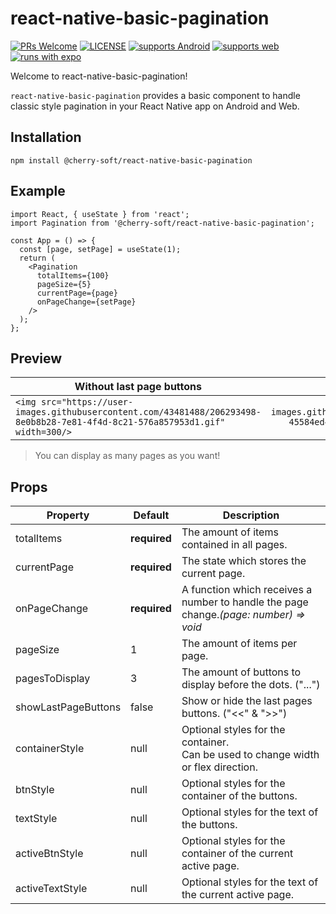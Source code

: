 # react-native-basic-pagination

[![PRs Welcome](https://img.shields.io/badge/PRs-welcome-brightgreen.svg?style=flat-square)](CONTRIBUTING.md) [![LICENSE](http://img.shields.io/npm/l/@react-native-seoul/masonry-list.svg?style=flat-square)](https://npmjs.org/package/@react-native-seoul/masonry-list) [![supports Android](https://img.shields.io/badge/Android-4630EB.svg?style=flat-square&logo=ANDROID&labelColor=A4C639&logoColor=fff)](https://play.google.com/store/apps/details?id=host.exp.exponent&referrer=www) [![supports web](https://img.shields.io/badge/web-4630EB.svg?style=flat-square&logo=GOOGLE-CHROME&labelColor=4285F4&logoColor=fff)](https://docs.expo.io/workflow/web/) [![runs with expo](https://img.shields.io/badge/Runs%20with%20Expo-000.svg?style=flat&logo=EXPO&labelColor=ffffff&logoColor=000)](https://github.com/expo/expo)

Welcome to react-native-basic-pagination!

`react-native-basic-pagination` provides a basic component to handle classic style pagination in your React Native app on Android and Web.

## Installation

```
npm install @cherry-soft/react-native-basic-pagination
```

## Example

```tsx
import React, { useState } from 'react';
import Pagination from '@cherry-soft/react-native-basic-pagination';

const App = () => {
  const [page, setPage] = useState(1);
  return (
    <Pagination
      totalItems={100}
      pageSize={5}
      currentPage={page}
      onPageChange={setPage}
    />
  );
};
```

## Preview

| Without last page buttons                                                                                                        |                                                      With last page buttons                                                      |                                                        Display many pages                                                        |
| -------------------------------------------------------------------------------------------------------------------------------- | :------------------------------------------------------------------------------------------------------------------------------: | :------------------------------------------------------------------------------------------------------------------------------: |
| `<img src="https://user-images.githubusercontent.com/43481488/206293498-8e0b8b28-7e81-4f4d-8c21-576a857953d1.gif" width=300/>` | `<img src="https://user-images.githubusercontent.com/43481488/206293605-45584ed4-7a16-4558-b1dc-e461208ea075.gif" width=300/>` | `<img src="https://user-images.githubusercontent.com/43481488/206293685-33d9fbd8-1604-4c78-81d3-70921ec9ceef.gif" width=300/>` |

> You can display as many pages as you want!

## Props

| Property            | Default            | Description                                                                             |
| ------------------- | ------------------ | --------------------------------------------------------------------------------------- |
| totalItems          | **required** | The amount of items contained in all pages.                                             |
| currentPage         | **required** | The state which stores the current page.                                                |
| onPageChange        | **required** | A function which receives a number to handle the page change.*(page: number) => void* |
| pageSize            | 1                  | The amount of items per page.                                                           |
| pagesToDisplay      | 3                  | The amount of buttons to display before the dots. ("...")                               |
| showLastPageButtons | false              | Show or hide the last pages buttons. ("<<" & ">>")                                      |
| containerStyle      | null               | Optional styles for the container.<br />Can be used to change width or flex direction.  |
| btnStyle            | null               | Optional styles for the container of the buttons.                                       |
| textStyle           | null               | Optional styles for the text of the buttons.                                            |
| activeBtnStyle      | null               | Optional styles for the container of the current active page.                           |
| activeTextStyle     | null               | Optional styles for the text of the current active page.                                |
